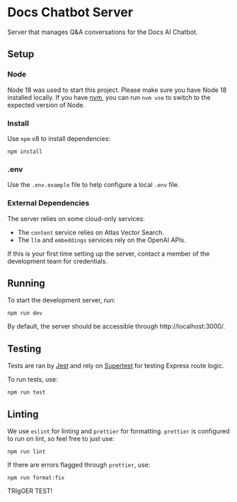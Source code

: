 # Docs Chatbot Server

Server that manages Q&A conversations for the Docs AI Chatbot.

## Setup

### Node

Node 18 was used to start this project. Please make sure you have Node 18 installed locally. If you have [nvm](https://github.com/nvm-sh/nvm), you can run `nvm use` to switch to the expected version of Node.

### Install

Use `npm` v8 to install dependencies:

```
npm install
```

### .env

Use the `.env.example` file to help configure a local `.env` file.

### External Dependencies

The server relies on some cloud-only services:

- The `content` service relies on Atlas Vector Search.
- The `llm` and `embeddings` services rely on the OpenAI APIs.

If this is your first time setting up the server, contact a member of the development
team for credentials.

## Running

To start the development server, run:

```
npm run dev
```

By default, the server should be accessible through http://localhost:3000/.

## Testing

Tests are ran by [Jest](https://jestjs.io/) and rely on [Supertest](https://github.com/ladjs/supertest) for testing Express route logic.

To run tests, use:

```
npm run test
```

## Linting

We use `eslint` for linting and `prettier` for formatting. `prettier` is configured to run on lint, so feel free to just use:

```
npm run lint
```

If there are errors flagged through `prettier`, use:

```
npm run format:fix
```

TRIgGER TEST!

